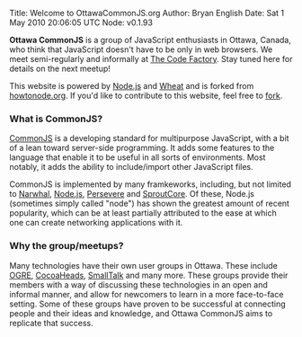 Title: Welcome to OttawaCommonJS.org
Author: Bryan English
Date: Sat  1 May 2010 20:06:05 UTC
Node: v0.1.93

**Ottawa CommonJS** is a group of JavaScript enthusiasts in Ottawa, Canada,  who think that JavaScript doesn't have to be only in web browsers.  We meet semi-regularly and informally at [The Code Factory].  Stay tuned here for details on the next meetup!

This website is powered by [Node.js] and [Wheat] and is forked from [howtonode.org].  If you'd like to contribute to this website, feel free to [fork].

### What is CommonJS? ###

[CommonJS] is a developing standard for multipurpose JavaScript, with a bit of a lean toward server-side programming.  It adds some features to the language that enable it to be useful in all sorts of environments.  Most notably, it adds the ability to include/import other JavaScript files.

CommonJS is implemented by many framkeworks, including, but not limited to  [Narwhal], [Node.js], [Persevere] and [SproutCore].  Of these, Node.js (sometimes simply called "node") has shown the greatest amount of recent popularity, which can be at least partially attributed to the ease at which one can create networking applications with it.

### Why the group/meetups? ###

Many technologies have their own user groups in Ottawa.  These include [OGRE], [CocoaHeads], [SmallTalk] and many more.  These groups provide their members with a way of discussing these technologies in an open and informal manner, and allow for newcomers to learn in a more face-to-face setting. Some of these groups have proven to be successful at connecting people and their ideas and knowledge, and Ottawa CommonJS aims to replicate that success.


[The Code Factory]: http://thecodefactory.ca
[CommonJS]: http://commonjs.org
[Narwhal]: http://narwhaljs.org
[Node.js]: http://nodejs.org/
[Persevere]: http://persvr.org
[SproutCore]: http://www.sproutcore.com
[Wheat]: http://github.com/creationix/wheat
[howtonode.org]: http://howtonode.org
[fork]: http://github.com/bengl/ottawacommonjs
[OGRE]: http://ottawaruby.ca
[CocoaHeads]: http://cocoaheads.org/ca/OttawaGatineauOntario/index.html
[SmallTalk]: http://smalltalk.ottawa.on.ca/